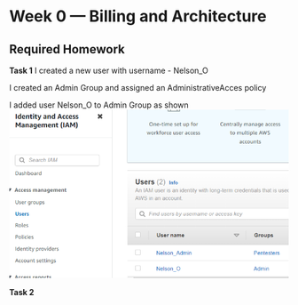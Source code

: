 # Week 0 — Billing and Architecture

## Required Homework

**Task 1**
I created a new user with username - Nelson_O

I created an Admin Group and assigned an AdministrativeAcces policy

I added user Nelson_O to Admin Group as shown ![here](assets/New%20Admin%20User%2C%20Week%20-%200.png)

**Task 2**




